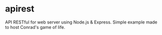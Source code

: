 # apirest
API RESTful for web server using Node.js &amp; Express. Simple example made to host Conrad's game of life.
